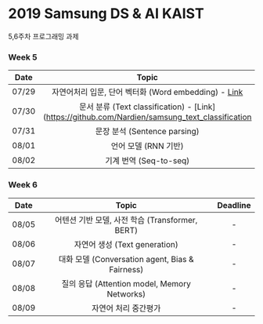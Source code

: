 # 2019 Samsung DS & AI KAIST

5,6주차 프로그래밍 과제


### Week 5
| Date | Topic | Deadline | 
|:-------:|:-------:|:------:|
|  07/29 |  자연어처리 입문, 단어 벡터화 (Word embedding) - [Link](https://github.com/hanjy1777/KAIST-NLP-tutorial  )  |   10/09    |
|  07/30 |  	문서 분류 (Text classification) - [Link](https://github.com/Nardien/samsung_text_classification| 10/14  |       |
|  07/31 |  문장 분석 (Sentence parsing)  | - |
|  08/01 |  언어 모델 (RNN 기반)  |   -    |
|  08/02 |  기계 번역 (Seq-to-seq) |   -   |

### Week 6
| Date | Topic | Deadline | 
|:-------:|:-------:|:------:|
|  08/05 |  어텐션 기반 모델, 사전 학습 (Transformer, BERT) |  -  |
|  08/06 |  자연어 생성 (Text generation) |   -   |  
|  08/07 |  	대화 모델 (Conversation agent, Bias & Fairness)  |   -   |
|  08/08 |  	질의 응답 (Attention model, Memory Networks)   |   -   |
|  08/09 |  	자연어 처리 중간평가	  |   -    |
